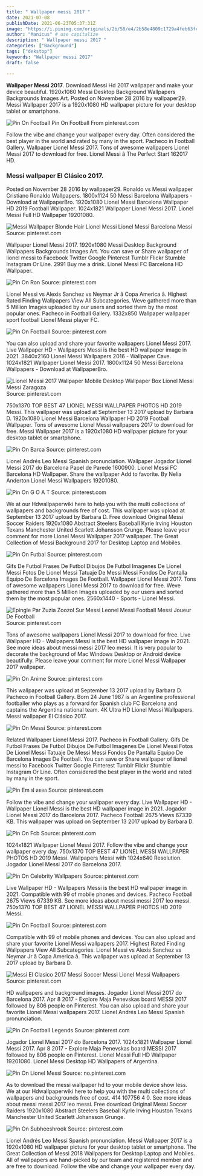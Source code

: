 ```yaml
---
title: " Wallpaper messi 2017 "
date: 2021-07-08
publishDate: 2021-06-23T05:37:31Z
image: "https://i.pinimg.com/originals/2b/58/e4/2b58e4809c1729a4feb63fea2d53a06e.jpg"
author: "Manicus" # use capitalize
description: " Wallpaper messi 2017 "
categories: ["Background"]
tags: ["dekstop"]
keywords: "Wallpaper messi 2017"
draft: false

---
```



**Wallpaper Messi 2017**. Download Messi Hd 2017 wallpaper and make your device beautiful. 1920x1080 Messi Desktop Background Wallpapers Backgrounds Images Art. Posted on November 28 2016 by wallpaper29. Messi Wallpaper 2017 is a 1920x1080 HD wallpaper picture for your desktop tablet or smartphone.

![Pin On Football](https://i.pinimg.com/originals/04/84/1d/04841dc2f91de7b67dc19a7e18a76c7f.jpg "Pin On Football")
Pin On Football From pinterest.com


Follow the vibe and change your wallpaper every day. Often considered the best player in the world and rated by many in the sport. Pacheco in Football Gallery. Wallpaper Lionel Messi 2017. Tons of awesome wallpapers Lionel Messi 2017 to download for free. Lionel Messi â The Perfect Start 162017 HD.

### Messi wallpaper El Clásico 2017.

Posted on November 28 2016 by wallpaper29. Ronaldo vs Messi wallpaper Cristiano Ronaldo Wallpapers. 1800x1124 50 Messi Barcelona Wallpapers - Download at WallpaperBro. 1920x1080 Lionel Messi Barcelona Wallpaper HD 2019 Football Wallpaper. 1024x1821 Wallpaper Lionel Messi 2017. Lionel Messi Full HD Wallpaper 19201080.


![Messi Wallpaper Blonde Hair Lionel Messi Lionel Messi Barcelona Messi](https://i.pinimg.com/originals/0f/54/25/0f5425ac84a85b81eaf0403015a087ee.jpg "Messi Wallpaper Blonde Hair Lionel Messi Lionel Messi Barcelona Messi")
Source: pinterest.com

Wallpaper Lionel Messi 2017. 1920x1080 Messi Desktop Background Wallpapers Backgrounds Images Art. You can save or Share wallpaper of lionel messi to Facebook Twitter Google Pinterest Tumblr Flickr Stumble Instagram Or Line. 2991 Buy me a drink. Lionel Messi FC Barcelona HD Wallpaper.

![Pin On Ron](https://i.pinimg.com/originals/2c/5f/6e/2c5f6ea86d6d7b67bea795c2f54ada60.png "Pin On Ron")
Source: pinterest.com

Lionel Messi vs Alexis Sanchez vs Neymar Jr â Copa America â. Highest Rated Finding Wallpapers View All Subcategories. Weve gathered more than 5 Million Images uploaded by our users and sorted them by the most popular ones. Pacheco in Football Gallery. 1332x850 Wallpaper wallpaper sport football Lionel Messi player FC.

![Pin On Football](https://i.pinimg.com/originals/04/84/1d/04841dc2f91de7b67dc19a7e18a76c7f.jpg "Pin On Football")
Source: pinterest.com

You can also upload and share your favorite wallpapers Lionel Messi 2017. Live Wallpaper HD - Wallpapers Messi is the best HD wallpaper image in 2021. 3840x2160 Lionel Messi Wallpapers 2016 - Wallpaper Cave. 1024x1821 Wallpaper Lionel Messi 2017. 1800x1124 50 Messi Barcelona Wallpapers - Download at WallpaperBro.

![Lionel Messi 2017 Wallpaper Mobile Desktop Wallpaper Box Lionel Messi Messi Zaragoza](https://i.pinimg.com/originals/dd/91/b7/dd91b75a73677fbe5e3fcb4de50cc7bd.jpg "Lionel Messi 2017 Wallpaper Mobile Desktop Wallpaper Box Lionel Messi Messi Zaragoza")
Source: pinterest.com

750x1370 TOP BEST 47 LIONEL MESSI WALLPAPER PHOTOS HD 2019 Messi. This wallpaper was upload at September 13 2017 upload by Barbara D. 1920x1080 Lionel Messi Barcelona Wallpaper HD 2019 Football Wallpaper. Tons of awesome Lionel Messi wallpapers 2017 to download for free. Messi Wallpaper 2017 is a 1920x1080 HD wallpaper picture for your desktop tablet or smartphone.

![Pin On Barca](https://i.pinimg.com/736x/ec/09/30/ec0930d3abc9b94d4e39d665fd0e3dfd--team-messi-leo.jpg "Pin On Barca")
Source: pinterest.com

Lionel Andrés Leo Messi Spanish pronunciation. Wallpaper Jogador Lionel Messi 2017 do Barcelona Papel de Parede 1600900. Lionel Messi FC Barcelona HD Wallpaper. Share the wallpaper Add to favorite. By Nelia Anderton Lionel Messi Wallpapers 19201080.

![Pin On G O A T](https://i.pinimg.com/564x/31/6c/8a/316c8af8928a10310dc4635a683be305.jpg "Pin On G O A T")
Source: pinterest.com

We at our Hdwallpaperwiki here to help you with the multi collections of wallpapers and backgrounds free of cost. This wallpaper was upload at September 13 2017 upload by Barbara D. Free download Original Messi Soccer Raiders 1920x1080 Abstract Steelers Baseball Kyrie Irving Houston Texans Manchester United Scarlett Johansson Grunge. Please leave your comment for more Lionel Messi Wallpaper 2017 wallpaper. The Great Collection of Messi Background 2017 for Desktop Laptop and Mobiles.

![Pin On Futbal](https://i.pinimg.com/736x/6f/d1/4b/6fd14bb2e9ec9a04586c105cec4c5b11.jpg "Pin On Futbal")
Source: pinterest.com

Gifs De Futbol Frases De Futbol Dibujos De Futbol Imagenes De Lionel Messi Fotos De Lionel Messi Tatuaje De Messi Messi Fondos De Pantalla Equipo De Barcelona Images De Football. Wallpaper Lionel Messi 2017. Tons of awesome wallpapers Lionel Messi 2017 to download for free. Weve gathered more than 5 Million Images uploaded by our users and sorted them by the most popular ones. 2560x1440 - Sports - Lionel Messi.

![Epingle Par Zuzia Zoozol Sur Messi Leonel Messi Football Messi Joueur De Football](https://i.pinimg.com/originals/95/a1/af/95a1afac03738b6fc23b4a2fa7ac4ae4.jpg "Epingle Par Zuzia Zoozol Sur Messi Leonel Messi Football Messi Joueur De Football")
Source: pinterest.com

Tons of awesome wallpapers Lionel Messi 2017 to download for free. Live Wallpaper HD - Wallpapers Messi is the best HD wallpaper image in 2021. See more ideas about messi messi 2017 leo messi. It is very popular to decorate the background of Mac Windows Desktop or Android device beautifully. Please leave your comment for more Lionel Messi Wallpaper 2017 wallpaper.

![Pin On Anime](https://i.pinimg.com/originals/b3/87/fa/b387faf1ef690890539e72ae713148f0.jpg "Pin On Anime")
Source: pinterest.com

This wallpaper was upload at September 13 2017 upload by Barbara D. Pacheco in Football Gallery. Born 24 June 1987 is an Argentine professional footballer who plays as a forward for Spanish club FC Barcelona and captains the Argentina national team. 4K Ultra HD Lionel Messi Wallpapers. Messi wallpaper El Clásico 2017.

![Pin On Messi](https://i.pinimg.com/originals/16/bc/d2/16bcd2d16ad6ce8570f92296e78f4ca2.jpg "Pin On Messi")
Source: pinterest.com

Related Wallpaper Lionel Messi 2017. Pacheco in Football Gallery. Gifs De Futbol Frases De Futbol Dibujos De Futbol Imagenes De Lionel Messi Fotos De Lionel Messi Tatuaje De Messi Messi Fondos De Pantalla Equipo De Barcelona Images De Football. You can save or Share wallpaper of lionel messi to Facebook Twitter Google Pinterest Tumblr Flickr Stumble Instagram Or Line. Often considered the best player in the world and rated by many in the sport.

![Pin Em ฟ ตบอล](https://i.pinimg.com/originals/20/9f/24/209f24533225fd21d82917f7585e2c87.jpg "Pin Em ฟ ตบอล")
Source: pinterest.com

Follow the vibe and change your wallpaper every day. Live Wallpaper HD - Wallpaper Lionel Messi is the best HD wallpaper image in 2021. Jogador Lionel Messi 2017 do Barcelona 2017. Pacheco Football 2675 Views 67339 KB. This wallpaper was upload on September 13 2017 upload by Barbara D.

![Pin On Fcb](https://i.pinimg.com/564x/7d/cd/fd/7dcdfd9652e9b01c89b831604c8b819a.jpg "Pin On Fcb")
Source: pinterest.com

1024x1821 Wallpaper Lionel Messi 2017. Follow the vibe and change your wallpaper every day. 750x1370 TOP BEST 47 LIONEL MESSI WALLPAPER PHOTOS HD 2019 Messi. Wallpapers Messi with 1024x640 Resolution. Jogador Lionel Messi 2017 do Barcelona 2017.

![Pin On Celebrity Wallpapers](https://i.pinimg.com/736x/2c/48/56/2c4856c526d44bf00baa052c4d84e8bd.jpg "Pin On Celebrity Wallpapers")
Source: pinterest.com

Live Wallpaper HD - Wallpapers Messi is the best HD wallpaper image in 2021. Compatible with 99 of mobile phones and devices. Pacheco Football 2675 Views 67339 KB. See more ideas about messi messi 2017 leo messi. 750x1370 TOP BEST 47 LIONEL MESSI WALLPAPER PHOTOS HD 2019 Messi.

![Pin On Football](https://i.pinimg.com/originals/86/a3/62/86a3623351b4ddbb449def3f0e80c686.jpg "Pin On Football")
Source: pinterest.com

Compatible with 99 of mobile phones and devices. You can also upload and share your favorite Lionel Messi wallpapers 2017. Highest Rated Finding Wallpapers View All Subcategories. Lionel Messi vs Alexis Sanchez vs Neymar Jr â Copa America â. This wallpaper was upload at September 13 2017 upload by Barbara D.

![Messi El Clasico 2017 Messi Soccer Messi Lionel Messi Wallpapers](https://i.pinimg.com/originals/3a/48/13/3a4813d0c74908ffc607771ee468ba9a.jpg "Messi El Clasico 2017 Messi Soccer Messi Lionel Messi Wallpapers")
Source: pinterest.com

HD wallpapers and background images. Jogador Lionel Messi 2017 do Barcelona 2017. Apr 8 2017 - Explore Maja Penevskas board MESSI 2017 followed by 806 people on Pinterest. You can also upload and share your favorite Lionel Messi wallpapers 2017. Lionel Andrés Leo Messi Spanish pronunciation.

![Pin On Football Legends](https://i.pinimg.com/originals/a0/b8/78/a0b8788b795bc4177c7a455b4d241d96.jpg "Pin On Football Legends")
Source: pinterest.com

Jogador Lionel Messi 2017 do Barcelona 2017. 1024x1821 Wallpaper Lionel Messi 2017. Apr 8 2017 - Explore Maja Penevskas board MESSI 2017 followed by 806 people on Pinterest. Lionel Messi Full HD Wallpaper 19201080. Lionel Messi Desktop HD Wallpapers of Argentina.

![Pin On Lionel Messi](https://i.pinimg.com/originals/e4/2d/8c/e42d8c1e20a344163acb3fb74e41512f.jpg "Pin On Lionel Messi")
Source: no.pinterest.com

As to download the messi wallpaper hd to your mobile device show less. We at our Hdwallpaperwiki here to help you with the multi collections of wallpapers and backgrounds free of cost. 414 107756 4 0. See more ideas about messi messi 2017 leo messi. Free download Original Messi Soccer Raiders 1920x1080 Abstract Steelers Baseball Kyrie Irving Houston Texans Manchester United Scarlett Johansson Grunge.

![Pin On Subheeshrook](https://i.pinimg.com/originals/2b/58/e4/2b58e4809c1729a4feb63fea2d53a06e.jpg "Pin On Subheeshrook")
Source: pinterest.com

Lionel Andrés Leo Messi Spanish pronunciation. Messi Wallpaper 2017 is a 1920x1080 HD wallpaper picture for your desktop tablet or smartphone. The Great Collection of Messi 2018 Wallpapers for Desktop Laptop and Mobiles. All of wallpapers are hand-picked by our team and registered member and are free to download. Follow the vibe and change your wallpaper every day.

